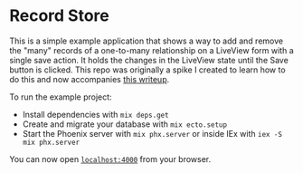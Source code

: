 # Record Store

This is a simple example application that shows a way to add and remove the "many" records of a one-to-many relationship on a LiveView form with a single save action. It holds the changes in the LiveView state until the Save button is clicked. This repo was originally a spike I created to learn how to do this and now accompanies [this writeup](https://dustinaleksiuk.github.io/liveview/2021/12/05/nested-parent-child-form-phoenix-liveview.html).

To run the example project:

  * Install dependencies with `mix deps.get`
  * Create and migrate your database with `mix ecto.setup`
  * Start the Phoenix server with `mix phx.server` or inside IEx with `iex -S mix phx.server`

You can now open [`localhost:4000`](http://localhost:4000) from your browser.
